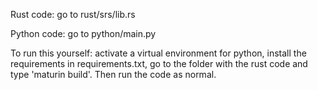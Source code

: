 Rust code: go to rust/srs/lib.rs

Python code: go to python/main.py

To run this yourself: activate a virtual environment for python, install the requirements in requirements.txt, go to the folder with the rust code and type 'maturin build'. Then run the code as normal.
